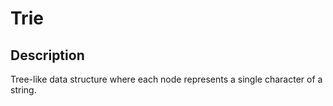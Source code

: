 # Trie

## Description

Tree-like data structure where each node represents a single character of a string.
